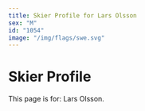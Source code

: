 ```yaml
---
title: Skier Profile for Lars Olsson
sex: "M"
id: "1054"
image: "/img/flags/swe.svg" 
---
```


# Skier Profile

This page is for: Lars Olsson.
    